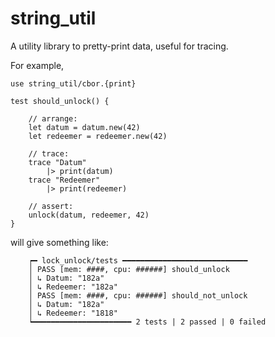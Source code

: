 # string_util

A utility library to pretty-print data, useful for tracing.

For example,

```gleam
use string_util/cbor.{print}
```
```gleam
test should_unlock() {

    // arrange:
    let datum = datum.new(42)
    let redeemer = redeemer.new(42)

    // trace:
    trace "Datum"
        |> print(datum)
    trace "Redeemer"
        |> print(redeemer)

    // assert:
    unlock(datum, redeemer, 42)
}
```

will give something like:

```gleam
    ┍━ lock_unlock/tests ━━━━━━━━━━━━━━━━━━━━━━━━━━━━
    │ PASS [mem: ####, cpu: ######] should_unlock
    │ ↳ Datum: "182a"
    │ ↳ Redeemer: "182a"
    │ PASS [mem: ####, cpu: ######] should_not_unlock
    │ ↳ Datum: "182a"
    │ ↳ Redeemer: "1818"
    ┕━━━━━━━━━━━━━━━━━━━━━━ 2 tests | 2 passed | 0 failed
```
